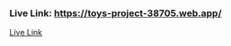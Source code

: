### Live Link: https://toys-project-38705.web.app/
<a href="https://mashrafidev.github.io/Practice-Task-Explore-HTML/" target="_blank">Live Link</a>
